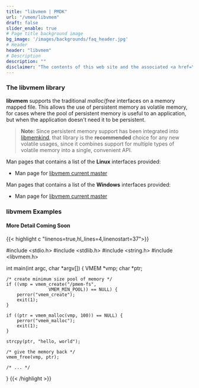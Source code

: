 ```yaml
---
title: "libvmem | PMDK"
url: "/vmem/libvmem"
draft: false
slider_enable: true
# Page title background image
bg_image: '/images/backgrounds/faq_header.jpg'
# Header
header: "libvmem"
# Description
description: ""
disclaimer: "The contents of this web site and the associated <a href=\"https://github.com/pmem\">GitHub repositories</a> are BSD-licensed open source."
---
```

### The libvmem library

**libvmem** supports the traditional _malloc_/_free_
interfaces on a memory mapped file.  This allows the
use of persistent memory as volatile memory, for cases
where the pool of persistent memory is useful to an
application, but when the application doesn't need
it to be persistent.

>**Note:**
Since persistent memory support
has been integrated into [libmemkind](https://github.com/memkind/memkind),
that library is the **recommended** choice for any new volatile usages,
since it combines support for multiple types of volatile memory into
a single, convenient API.

Man pages that contains a list of the **Linux** interfaces provided:

* Man page for <a href="../manpages/linux/master/libvmem/libvmem.7.html">libvmem current master</a>


Man pages that contains a list of the **Windows** interfaces provided:

* Man page for <a href="../manpages/windows/master/libvmem/libvmem.7.html">libvmem current master</a>

### libvmem Examples

#### More Detail Coming Soon

{{< highlight c "linenos=true,hl_lines=4,linenostart=37">}}

#include <stdio.h>
#include <stdlib.h>
#include <string.h>
#include <libvmem.h>

int
main(int argc, char *argv[])
{
	VMEM *vmp;
	char *ptr;

	/* create minimum size pool of memory */
	if ((vmp = vmem_create("/pmem-fs",
					VMEM_MIN_POOL)) == NULL) {
		perror("vmem_create");
		exit(1);
	}

	if ((ptr = vmem_malloc(vmp, 100)) == NULL) {
		perror("vmem_malloc");
		exit(1);
	}

	strcpy(ptr, "hello, world");

	/* give the memory back */
	vmem_free(vmp, ptr);

	/* ... */
}
{{< /highlight >}}